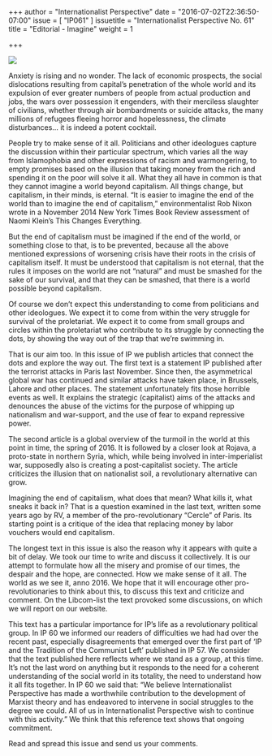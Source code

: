 +++
author = "Internationalist Perspective"
date = "2016-07-02T22:36:50-07:00"
issue = [ "IP061" ]
issuetitle = "Internationalist Perspective No. 61"
title = "Editorial - Imagine"
weight = 1

+++

<img class="ui large right floated image" src="/img/articles/061/1-1.jpg">

Anxiety is rising and no wonder. The lack of economic prospects, the social dislocations resulting from capital’s penetration of the whole world and its expulsion of ever greater numbers of people from actual production and jobs, the wars over possession it engenders, with their merciless slaughter of civilians, whether through air bombardments or suicide attacks, the many millions of refugees fleeing horror and hopelessness, the climate disturbances… it is indeed a potent cocktail.

People try to make sense of it all. Politicians and other ideologues capture the discussion within their particular spectrum, which varies all the way from Islamophobia and other expressions of racism and warmongering, to empty promises based on the illusion that taking money from the rich and spending it on the poor will solve it all. What they all have in common is that they cannot imagine a world beyond capitalism. All things change, but capitalism, in their minds, is eternal. “It is easier to imagine the end of the world than to imagine the end of capitalism,” environmentalist Rob Nixon wrote in a November 2014 New York Times Book Review assessment of Naomi Klein’s This Changes Everything.

But the end of capitalism must be imagined if the end of the world, or something close to that, is to be prevented, because all the above mentioned expressions of worsening crisis have their roots in the crisis of capitalism itself. It must be understood that capitalism is not eternal, that the rules it imposes on the world are not “natural” and must be smashed for the sake of our survival, and that they can be smashed, that there is a world possible beyond capitalism. 

Of course we don’t expect this understanding to come from politicians and other ideologues. We expect it to come from within the very struggle for survival of the proletariat. We expect it to come from small groups and circles within the proletariat who contribute to its struggle by connecting the dots, by showing the way out of the trap that we’re swimming in.

That is our aim too. In this issue of IP we publish articles that connect the dots and explore the way out. The first text is a statement IP published after the terrorist attacks in Paris last November. Since then, the asymmetrical global war has continued and similar attacks have taken place, in Brussels, Lahore and other places. The statement unfortunately fits those horrible events as well. It explains the strategic (capitalist) aims of the attacks and denounces the abuse of the victims for the purpose of whipping up nationalism and war-support, and the use of fear to expand repressive power.

The second article is a global overview of the turmoil in the world at this point in time, the spring of 2016. It is followed by a closer look at Rojava, a proto-state in northern Syria, which, while being involved in inter-imperialist war, supposedly also is creating a post-capitalist society. The article criticizes the illusion that on nationalist soil, a revolutionary alternative can grow. 

Imagining the end of capitalism, what does that mean? What kills it, what sneaks it back in? That is a question examined in the last text, written some years ago by RV, a member of the pro-revolutionary “Cercle” of Paris. Its starting point is a critique of the idea that replacing money by labor vouchers would end capitalism.

The longest text in this issue is also the reason why it appears with quite a bit of delay. We took our time to write and discuss it collectively. It is our attempt to formulate how all the misery and promise of our times, the despair and the hope, are connected. How we make sense of it all. The world as we see it, anno 2016. We hope that it will encourage other pro-revolutionaries to think about this, to discuss this text and criticize and comment. On the Libcom-list the text provoked some discussions, on which we will report on our website.

This text has a particular importance for IP’s life as a revolutionary political group. In IP 60 we informed our readers of difficulties we had had over the recent past, especially disagreements that emerged over the first part of ‘IP and the Tradition of the Communist Left’ published in IP 57. We consider that the text published here reflects where we stand as a group, at this time. It’s not the last word on anything but it responds to the need for a coherent understanding of the social world in its totality, the need to understand how it all fits together. In IP 60 we said that: “We believe Internationalist Perspective has made a worthwhile contribution to the development of Marxist theory and has endeavored to intervene in social struggles to the degree we could. All of us in Internationalist Perspective wish to continue with this activity.” We think that this reference text shows that ongoing commitment.

Read and spread this issue and send us your comments.